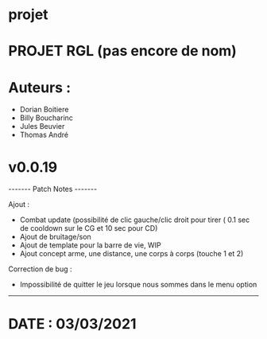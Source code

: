 # projet

# PROJET RGL (pas encore de nom)

# Auteurs :
  - Dorian Boitiere
  - Billy Boucharinc
  - Jules Beuvier
  - Thomas André

# v0.0.19

------- Patch Notes -------

Ajout :
  - Combat update (possibilité de clic gauche/clic droit pour tirer ( 0.1 sec de cooldown sur le CG et 10 sec pour CD)
  - Ajout de bruitage/son
  - Ajout de template pour la barre de vie, WIP
  - Ajout concept arme, une distance, une corps à corps (touche 1 et 2)

Correction de bug :
  - Impossibilité de quitter le jeu lorsque nous sommes dans le menu option

---------------------------

# DATE : 03/03/2021
